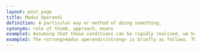 ```yaml
---
layout: post_page
title: Modus Operandi
definition: A particular way or method of doing something.
synonyms: rule of thumb, approach, means
example1: Assuming that these conditions can be rigidly realized, we have the following very simple <strong>modus operandi</strong>.
example2: The <strong>modus operandi</strong> is briefly as follows. The position of the fracture is determined by electrical tests from both ends, with more or less accuracy, depending on the nature of the fracture, but with a probable error not exceeding a few miles.
---
```

